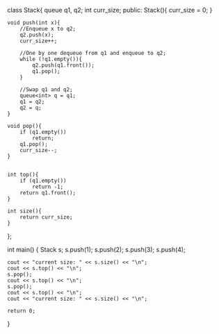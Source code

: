 class Stack{
    queue<int> q1, q2;
    int curr_size;
    public:
    Stack(){
        curr_size = 0;
    }
    
    void push(int x){
        //Enqueue x to q2;
        q2.push(x);
        curr_size++;
        
        //One by one dequeue from q1 and enqueue to q2;
        while (!q1.empty()){
            q2.push(q1.front());
            q1.pop();
        }
        
        //Swap q1 and q2;
        queue<int> q = q1;
        q1 = q2;
        q2 = q;
    }
    
    void pop(){
        if (q1.empty())
            return;
        q1.pop();
        curr_size--;
    }
    
    
    int top(){
        if (q1.empty())
            return -1;
        return q1.front();
    }
    
    int size(){
        return curr_size;
    }
};

int main() {
    Stack s;
    s.push(1);
    s.push(2);
    s.push(3);
    s.push(4);
    
    cout << "current size: " << s.size() << "\n";
    cout << s.top() << "\n";
    s.pop();
    cout << s.top() << "\n";
    s.pop();
    cout << s.top() << "\n";
    cout << "current size: " << s.size() << "\n";
    
    return 0;
}
